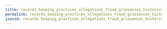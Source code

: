 ```yaml
---
title: records_keeping_practices_allegations_fraud_grievances_historical_fines
permalink: records_keeping_practices_allegations_fraud_grievances_historical_fines.html
jsonid: records_keeping_practices_allegations_fraud_grievances_historical_fines
---
```

